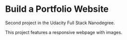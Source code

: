 # Build a Portfolio Website

Second project in the Udacity Full Stack Nanodegree.

This project features a responsive webpage with images.
